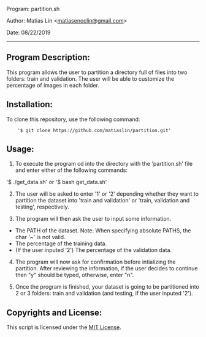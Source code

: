 Program: partition.sh

Author: Matias Lin <<matiasenoclin@gmail.com>>

Date: 08/22/2019
********************************************************************************

Program Description:
--------------------
This program allows the user to partition a directory full of files into two
folders: train and validation. The user will be able to customize the percentage
of images in each folder.

Installation:
-------------
To clone this repository, use the following command:
      
        '$ git clone https://github.com/matiaslin/partition.git'

Usage:
------
1) To execute the program cd into the directory with the 'partition.sh' file and
enter either of the following commands:

  '$ ./get_data.sh' or '$ bash get_data.sh'

2) The user will be asked to enter '1' or '2' depending whether they want to 
partition the dataset into 'train and validation' or 'train, validation and
testing', respectively.

3) The program will then ask the user to input some information.
  * The PATH of the dataset. Note: When specifying absolute PATHS, the char '~'
  is not valid.
  * The percentage of the training data.
  * (If the user inputed '2') The percentage of the validation data.

4) The program will now ask for confirmation before intializing the partition.
After reviewing the information, if the user decides to continue then "y" should
be typed, otherwise, enter "n".

5) Once the program is finished, your dataset is going to be partitioned into 2
or 3 folders: train and validation (and testing, if the user inputed '2').

Copyrights and License:
-----------------------
This script is licensed under the [MIT License](LICENSE).
